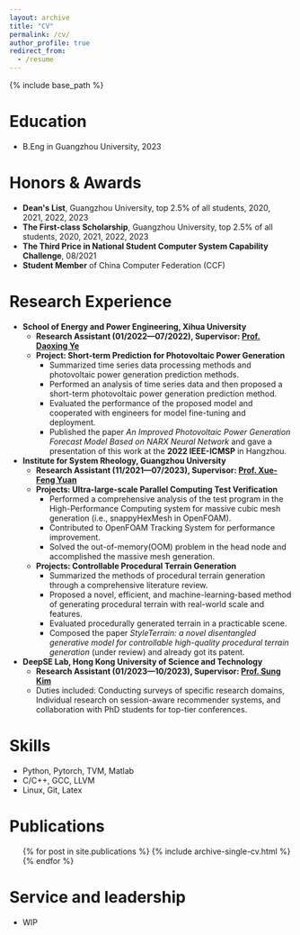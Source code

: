 ```yaml
---
layout: archive
title: "CV"
permalink: /cv/
author_profile: true
redirect_from:
  - /resume
---
```


{% include base_path %}

Education
======
* B.Eng in Guangzhou University, 2023

# Honors & Awards

* **Dean's List**, Guangzhou University, top 2.5% of all students, 2020, 2021, 2022, 2023
* **The First-class Scholarship**, Guangzhou University, top 2.5% of all students, 2020, 2021, 2022, 2023
* **The Third Price in National Student Computer System Capability Challenge**, 08/2021
* **Student Member** of China Computer Federation (CCF)

Research Experience
======
* **School of Energy and Power Engineering, Xihua University**
  * **Research Assistant (01/2022—07/2022), Supervisor: [Prof. Daoxing Ye](https://www.scopus.com/authid/detail.uri?authorId=55676925300)**
  * **Project: Short-term Prediction for Photovoltaic Power Generation**
    * Summarized time series data processing methods and photovoltaic power generation prediction methods.
    * Performed an analysis of time series data and then proposed a short-term photovoltaic power generation prediction method.
    * Evaluated the performance of the proposed model and cooperated with engineers for model fine-tuning and deployment.
    * Published the paper *An Improved Photovoltaic Power Generation Forecast Model Based on NARX Neural Network* and gave a presentation of this work at the **2022 IEEE-ICMSP** in Hangzhou.
* **Institute for System Rheology, Guangzhou University**
  * **Research Assistant (11/2021—07/2023), Supervisor: [Prof. Xue-Feng Yuan](https://scholar.google.com/citations?user=KFBWUigAAAAJ)**
  * **Projects: Ultra-large-scale Parallel Computing Test Verification**
    * Performed a comprehensive analysis of the test program in the High-Performance Computing system for massive cubic mesh generation (i.e., snappyHexMesh in OpenFOAM).
    * Contributed to OpenFOAM Tracking System for performance improvement.
    * Solved the out-of-memory(OOM) problem in the head node and accomplished the massive mesh generation.
  * **Projects: Controllable Procedural Terrain Generation**
    * Summarized the methods of procedural terrain generation through a comprehensive literature review.
    * Proposed a novel, efficient, and machine-learning-based method of generating procedural terrain with real-world scale and features.
    * Evaluated procedurally generated terrain in a practicable scene.
    * Composed the paper *StyleTerrain: a novel disentangled generative model for controllable high-quality procedural terrain generation* (under review) and already got its patent.
* **DeepSE Lab, Hong Kong University of Science and Technology**
  * **Research Assistant (01/2023—10/2023), Supervisor: [Prof. Sung Kim](https://scholar.google.com/citations?user=JE_m2UgAAAAJ)**
  * Duties included: Conducting surveys of specific research domains, Individual research on session-aware recommender systems, and collaboration with PhD students for top-tier conferences.

Skills
======
* Python, Pytorch, TVM, Matlab
* C/C++, GCC, LLVM
* Linux, Git, Latex

Publications
======
  <ul>{% for post in site.publications %}
    {% include archive-single-cv.html %}
  {% endfor %}</ul>

Service and leadership
======
* WIP
